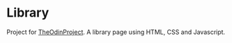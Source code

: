 # Library

Project for [TheOdinProject](https://theodinproject.com). A library page using HTML, CSS and Javascript.